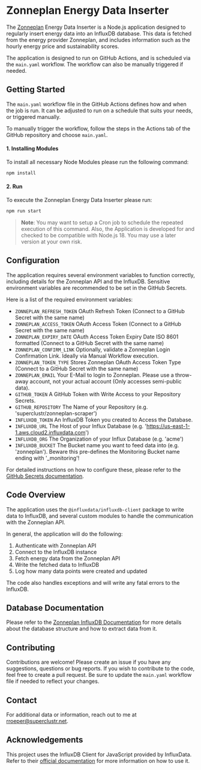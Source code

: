 # Zonneplan Energy Data Inserter

The [Zonneplan](https://www.zonneplan.nl/) Energy Data Inserter is a Node.js application designed to regularly insert energy data into an InfluxDB database. This data is fetched from the energy provider Zonneplan, and includes information such as the hourly energy price and sustainability scores.

The application is designed to run on GitHub Actions, and is scheduled via the `main.yaml` workflow. The workflow can also be manually triggered if needed.

## Getting Started

The `main.yaml` workflow file in the GitHub Actions defines how and when the job is run. It can be adjusted to run on a schedule that suits your needs, or triggered manually. 

To manually trigger the workflow, follow the steps in the Actions tab of the GitHub repository and choose `main.yaml`.

#### 1. Installing Modules
To install all necessary Node Modules please run the following command:

```bash
npm install
```

#### 2. Run
To execute the Zonneplan Energy Data Inserter please run:

```bash
npm run start
```

> **Note**: You may want to setup a Cron job to schedule the repeated execution of this command. Also, the Application is developed for and checked to be compatible with Node.js 18. You may use a later version at your own risk.

## Configuration

The application requires several environment variables to function correctly, including details for the Zonneplan API and the InfluxDB. Sensitive environment variables are recommended to be set in the GitHub Secrets.

Here is a list of the required environment variables:

- `ZONNEPLAN_REFRESH_TOKEN` OAuth Refresh Token (Connect to a GitHub Secret with the same name)
- `ZONNEPLAN_ACCESS_TOKEN` OAuth Access Token (Connect to a GitHub Secret with the same name)
- `ZONNEPLAN_EXPIRY_DATE` OAuth Access Token Expiry Date ISO 8601 formatted (Connect to a GitHub Secret with the same name)
- `ZONNEPLAN_CONFIRM_LINK` Optionally, validate a Zonneplan Login Confirmation Link. Ideally via Manual Workflow execution.
- `ZONNEPLAN_TOKEN_TYPE` Stores Zonneplan OAuth Access Token Type (Connect to a GitHub Secret with the same name)
- `ZONNEPLAN_EMAIL` Your E-Mail to login to Zonneplan. Please use a throw-away account, not your actual account (Only accesses semi-public data).
- `GITHUB_TOKEN` A GitHub Token with Write Access to your Repository Secrets.
- `GITHUB_REPOSITORY` The Name of your Repository (e.g. 'superclustr/zonneplan-scraper')
- `INFLUXDB_TOKEN` An InfluxDB Token you created to Access the Database.
- `INFLUXDB_URL` The Host of your Influx Database (e.g. 'https://us-east-1-1.aws.cloud2.influxdata.com')
- `INFLUXDB_ORG` The Organization of your Influx Database (e.g. 'acme')
- `INFLUXDB_BUCKET` The Bucket name you want to feed data into (e.g. 'zonneplan'). Beware this pre-defines the Monitoring Bucket name ending with '_monitoring'!

For detailed instructions on how to configure these, please refer to the [GitHub Secrets documentation](https://docs.github.com/en/actions/security-guides/encrypted-secrets).

## Code Overview

The application uses the `@influxdata/influxdb-client` package to write data to InfluxDB, and several custom modules to handle the communication with the Zonneplan API.

In general, the application will do the following:

1. Authenticate with Zonneplan API
2. Connect to the InfluxDB instance
3. Fetch energy data from the Zonneplan API
4. Write the fetched data to InfluxDB
5. Log how many data points were created and updated

The code also handles exceptions and will write any fatal errors to the InfluxDB.

## Database Documentation

Please refer to the [Zonneplan InfluxDB Documentation](./docs/database_documentation.md) for more details about the database structure and how to extract data from it.

## Contributing

Contributions are welcome! Please create an issue if you have any suggestions, questions or bug reports. If you wish to contribute to the code, feel free to create a pull request. Be sure to update the `main.yaml` workflow file if needed to reflect your changes.

## Contact

For additional data or information, reach out to me at rroeper@superclustr.net.

## Acknowledgements

This project uses the InfluxDB Client for JavaScript provided by InfluxData. Refer to their [official documentation](https://www.influxdata.com/blog/getting-started-with-influxdb-and-nodejs/) for more information on how to use it.

